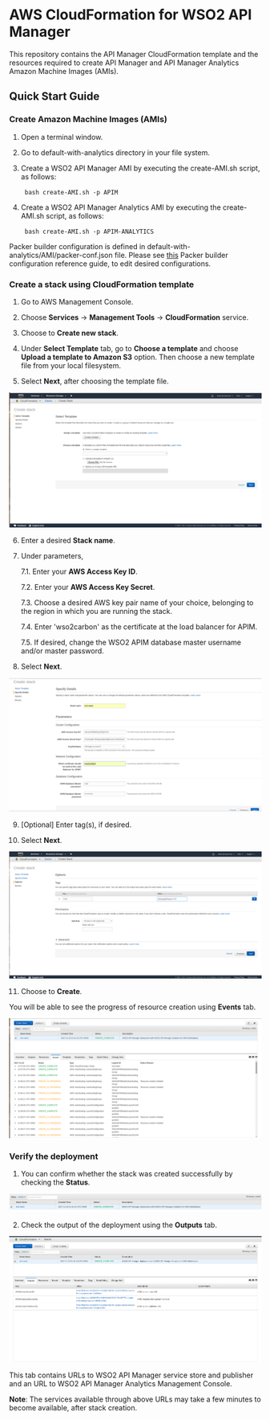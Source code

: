 # AWS CloudFormation for WSO2 API Manager

This repository contains the API Manager CloudFormation template and the resources required to create API Manager and API Manager Analytics Amazon Machine Images (AMIs).

## Quick Start Guide

### Create Amazon Machine Images (AMIs)

1. Open a terminal window.

2. Go to default-with-analytics directory in your file system.

3. Create a WSO2 API Manager AMI by executing the create-AMI.sh script, as follows:

        bash create-AMI.sh -p APIM

4. Create a WSO2 API Manager Analytics AMI by executing the create-AMI.sh script, as follows:

        bash create-AMI.sh -p APIM-ANALYTICS
        
Packer builder configuration is defined in default-with-analytics/AMI/packer-conf.json file.
Please see [this](https://www.packer.io/docs/builders/amazon-ebs.html) Packer builder configuration reference guide, to edit desired configurations.

### Create a stack using CloudFormation template

1. Go to AWS Management Console.

2. Choose **Services** -> **Management Tools** -> **CloudFormation** service.

3. Choose to **Create new stack**.

4. Under **Select Template** tab, go to **Choose a template** and choose **Upload a template to Amazon S3** option. Then choose a new template file from your local filesystem.

5. Select **Next**, after choosing the template file.

![Select template](quickstart/images/page-1.png)

6. Enter a desired **Stack name**.

7. Under parameters,

    7.1. Enter your **AWS Access Key ID**.
    
    7.2. Enter your **AWS Access Key Secret**.
    
    7.3. Choose a desired AWS key pair name of your choice, belonging to the region in which you are running the stack.
    
    7.4. Enter 'wso2carbon' as the certificate at the load balancer for APIM.
    
    7.5. If desired, change the WSO2 APIM database master username and/or master password.
    
8. Select **Next**.

![Specify details](quickstart/images/page-2.png)

9. [Optional] Enter tag(s), if desired.

10. Select **Next**.

![Options](quickstart/images/page-3.png)

11. Choose to **Create**.

You will be able to see the progress of resource creation using **Events** tab.

![Events](quickstart/images/events.png)

### Verify the deployment

1. You can confirm whether the stack was created successfully by checking the **Status**.

![Successful stack](quickstart/images/output-1.png)

2. Check the output of the deployment using the **Outputs** tab.

![Outputs](quickstart/images/output-2.png)

This tab contains URLs to WSO2 API Manager service store and publisher and an URL to WSO2 API Manager Analytics Management Console.

**Note**: The services available through above URLs may take a few minutes to become available, after stack creation.
